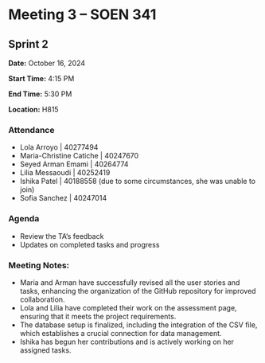 # Meeting 3 – SOEN 341

## Sprint 2

**Date:** October 16, 2024  

**Start Time:** 4:15 PM  

**End Time:** 5:30 PM  

**Location:** H815  

### Attendance
- Lola Arroyo | 40277494  
- Maria-Christine Catiche | 40247670  
- Seyed Arman Emami | 40264774  
- Lilia Messaoudi | 40252419  
- Ishika Patel | 40188558 (due to some circumstances, she was unable to join)  
- Sofia Sanchez | 40247014  

### Agenda 
- Review the TA’s feedback  
- Updates on completed tasks and progress  

### Meeting Notes: 
- Maria and Arman have successfully revised all the user stories and tasks, enhancing the organization of the GitHub repository for improved collaboration. 
- Lola and Lilia have completed their work on the assessment page, ensuring that it meets the project requirements. 
- The database setup is finalized, including the integration of the CSV file, which establishes a crucial connection for data management. 
- Ishika has begun her contributions and is actively working on her assigned tasks.
